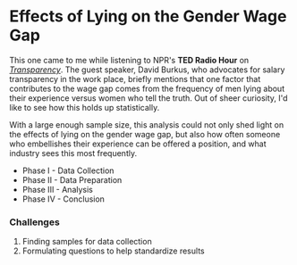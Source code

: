 # Effects of Lying on the Gender Wage Gap

This one came to me while listening to NPR's **TED Radio Hour** on [*Transparency*](https://www.npr.org/programs/ted-radio-hour/567499335/transparency). The guest speaker, David Burkus, who advocates for salary transparency in the work place, briefly mentions that one factor that contributes to the wage gap comes from the frequency of men lying about their experience versus women who tell the truth. Out of sheer curiosity, I'd like to see how this holds up statistically.

With a large enough sample size, this analysis could not only shed light on the effects of lying on the gender wage gap, but also how often someone who embellishes their experience can be offered a position, and what industry sees this most frequently.

- Phase I - Data Collection
- Phase II - Data Preparation
- Phase III - Analysis
- Phase IV - Conclusion

### Challenges

1. Finding samples for data collection
2. Formulating questions to help standardize results


